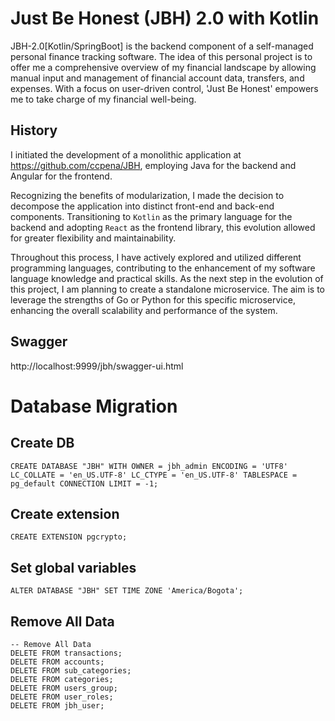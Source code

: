# Just Be Honest (JBH) 2.0 with Kotlin

JBH-2.0[Kotlin/SpringBoot] is the backend component of a self-managed personal finance tracking software. The idea of this personal project is to offer me a comprehensive overview of my financial landscape by allowing manual input and management of financial account data, transfers, and expenses. With a focus on user-driven control, 'Just Be Honest' empowers me to take charge of my financial well-being.

## History

I initiated the development of a monolithic application at https://github.com/ccpena/JBH, employing Java for the backend and Angular for the frontend. 

Recognizing the benefits of modularization, I made the decision to decompose the application into distinct front-end and back-end components. 
Transitioning to `Kotlin` as the primary language for the backend and adopting `React` as the frontend library, this evolution allowed for greater flexibility and maintainability.

Throughout this process, I have actively explored and utilized different programming languages, contributing to the enhancement of my software language knowledge and practical skills.
As the next step in the evolution of this project, I am planning to create a standalone microservice. 
The aim is to leverage the strengths of Go or Python for this specific microservice, enhancing the overall scalability and performance of the system.


## Swagger

http://localhost:9999/jbh/swagger-ui.html

# Database Migration

## Create DB

```
CREATE DATABASE "JBH" WITH OWNER = jbh_admin ENCODING = 'UTF8' LC_COLLATE = 'en_US.UTF-8' LC_CTYPE = 'en_US.UTF-8' TABLESPACE = pg_default CONNECTION LIMIT = -1;
```
## Create extension

```
CREATE EXTENSION pgcrypto;
```
## Set global variables

```
ALTER DATABASE "JBH" SET TIME ZONE 'America/Bogota';
```

## Remove All Data

```
-- Remove All Data
DELETE FROM transactions;
DELETE FROM accounts;
DELETE FROM sub_categories;
DELETE FROM categories;
DELETE FROM users_group;
DELETE FROM user_roles;
DELETE FROM jbh_user;
```
